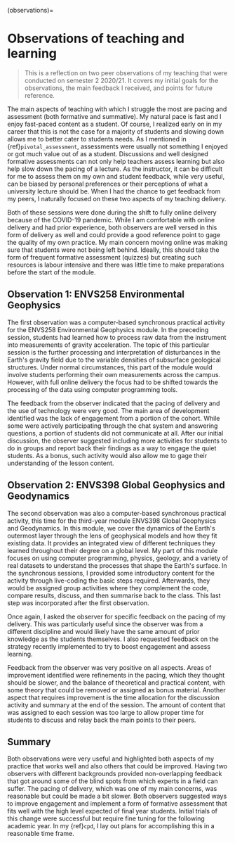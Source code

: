 (observations)=
# Observations of teaching and learning

> This is a reflection on two peer observations of my teaching that were
> conducted on semester 2 2020/21. It covers my initial goals for the
> observations, the main feedback I received, and points for future reference.

The main aspects of teaching with which I struggle the most are pacing and
assessment (both formative and summative).
My natural pace is fast and I enjoy fast-paced content as a student.
Of course, I realized early on in my career that this is not the case for a
majority of students and slowing down allows me to better cater to students
needs.
As I mentioned in {ref}`pivotal_assessment`, assessments were usually not
something I enjoyed or got much value out of as a student.
Discussions and well designed formative assessments can not only help teachers
assess learning but also help slow down the pacing of a lecture.
As the instructor, it can be difficult for me to assess them on my own and
student feedback, while very useful, can be biased by personal preferences or
their perceptions of what a university lecture should be.
When I had the chance to get feedback from my peers, I naturally focused on
these two aspects of my teaching delivery.

Both of these sessions were done during the shift to fully online delivery
because of the COVID-19 pandemic.
While I am comfortable with online delivery and had prior experience, both
observers are well versed in this form of delivery as well and could provide
a good reference point to gage the quality of my own practice.
My main concern moving online was making sure that students were not being left
behind.
Ideally, this should take the form of frequent formative assessment (quizzes)
but creating such resources is labour intensive and there was little time to
make preparations before the start of the module.

## Observation 1: ENVS258 Environmental Geophysics

The first observation was a computer-based synchronous practical activity for
the ENVS258 Environmental Geophysics module.
In the preceding session, students had learned how to process raw data from the
instrument into measurements of gravity acceleration.
The topic of this particular session is the further processing and
interpretation of disturbances in the Earth's gravity field due to the variable
densities of subsurface geological structures.
Under normal circumstances, this part of the module would involve students
performing their own measurements across the campus.
However, with full online delivery the focus had to be shifted towards the
processing of the data using computer programming tools.

The feedback from the observer indicated that the pacing of delivery and the
use of technology were very good.
The main area of development identified was the lack of engagement from a
portion of the cohort.
While some were actively participating through the chat system and answering
questions, a portion of students did not communicate at all.
After our initial discussion, the observer suggested including more activities
for students to do in groups and report back their findings as a way to engage
the quiet students.
As a bonus, such activity would also allow me to gage their understanding of
the lesson content.

## Observation 2: ENVS398 Global Geophysics and Geodynamics

The second observation was also a computer-based synchronous practical activity,
this time for the third-year module ENVS398 Global Geophysics and Geodynamics.
In this module, we cover the dynamics of the Earth's outermost layer through
the lens of geophysical models and how they fit existing data.
It provides an integrated view of different techniques they learned throughout
their degree on a global level.
My part of this module focuses on using computer programming, physics, geology,
and a variety of real datasets to understand the processes that shape the
Earth's surface.
In the synchronous sessions, I provided some introductory content for the
activity through live-coding the basic steps required.
Afterwards, they would be assigned group activities where they complement the
code, compare results, discuss, and then summarise back to the class.
This last step was incorporated after the first observation.

Once again, I asked the observer for specific feedback on the pacing of my
delivery.
This was particularly useful since the observer was from a different discipline
and would likely have the same amount of prior knowledge as the students
themselves.
I also requested feedback on the strategy recently implemented to try to boost
engagement and assess learning.

Feedback from the observer was very positive on all aspects.
Areas of improvement identified were refinements in the pacing, which they
thought should be slower, and the balance of theoretical and practical content,
with some theory that could be removed or assigned as bonus material.
Another aspect that requires improvement is the time allocation for the
discussion activity and summary at the end of the session.
The amount of content that was assigned to each session was too large to allow
proper time for students to discuss and relay back the main points to their
peers.

## Summary

Both observations were very useful and highlighted both aspects of my practice
that works well and also others that could be improved.
Having two observers with different backgrounds provided non-overlapping
feedback that got around some of the blind spots from which experts in a field
can suffer.
The pacing of delivery, which was one of my main concerns, was reasonable but
could be made a bit slower.
Both observers suggested ways to improve engagement and implement a form of
formative assessment that fits well with the high level expected of final year
students.
Initial trials of this change were successful but require fine tuning for the
following academic year.
In my {ref}`cpd`, I lay out plans for accomplishing this in a reasonable time
frame.
